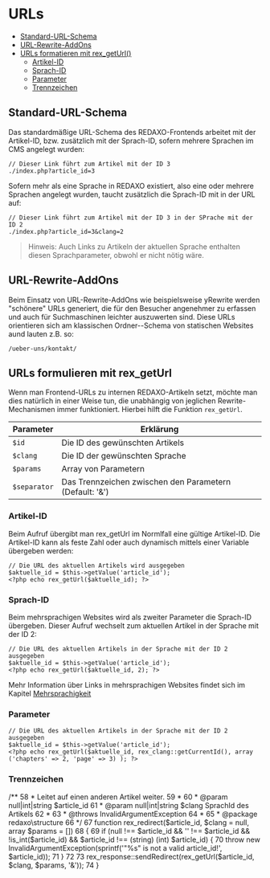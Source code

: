 # URLs

- [Standard-URL-Schema](#standard-url-schema)
- [URL-Rewrite-AddOns](#standard-url-schema)
- [URLs formatieren mit rex_getUrl()](#standard-url-schema)
    - [Artikel-ID](#standard-url-schema)
    - [Sprach-ID](#standard-url-schema)
    - [Parameter](#standard-url-schema)
    - [Trennzeichen](#standard-url-schema)

<a name="standard-url-schema"></a>
## Standard-URL-Schema

Das standardmäßige URL-Schema des REDAXO-Frontends arbeitet mit der Artikel-ID, bzw. zusätzlich mit der Sprach-ID, sofern mehrere Sprachen im CMS angelegt wurden:
```
// Dieser Link führt zum Artikel mit der ID 3
./index.php?article_id=3
```

Sofern mehr als eine Sprache in REDAXO existiert, also eine oder mehrere Sprachen angelegt wurden, taucht zusätzlich die Sprach-ID mit in der URL auf:
```
// Dieser Link führt zum Artikel mit der ID 3 in der SPrache mit der ID 2
./index.php?article_id=3&clang=2
```

> Hinweis: Auch Links zu Artikeln der aktuellen Sprache enthalten diesen Sprachparameter, obwohl er nicht nötig wäre.

<a name="url-rewrite-addons"></a>
## URL-Rewrite-AddOns

Beim Einsatz von URL-Rewrite-AddOns wie beispielsweise yRewrite werden "schönere" URLs generiert, die für den Besucher angenehmer zu erfassen und auch für Suchmaschinen leichter auszuwerten sind. Diese URLs orientieren sich am klassischen Ordner--Schema von statischen Websites aund lauten z.B. so:
```
/ueber-uns/kontakt/
```

<a name="rex-get-url"></a>
## URLs formulieren mit rex_getUrl

Wenn man Frontend-URLs zu internen REDAXO-Artikeln setzt, möchte man dies natürlich in einer Weise tun, die unabhängig von jeglichen Rewrite-Mechanismen immer funktioniert. Hierbei hilft die Funktion `rex_getUrl`.

Parameter | Erklärung
------------- | ------------- 
`$id` | Die ID des gewünschten Artikels
`$clang` | Die ID der gewünschten Sprache
`$params` | Array von Parametern
`$separator` | Das Trennzeichen zwischen den Parametern (Default: '&amp;')

<a name="artikel-id"></a>
### Artikel-ID

Beim Aufruf übergibt man rex_getUrl im Normlfall eine gültige Artikel-ID. Die Artikel-ID kann als feste Zahl oder auch dynamisch mittels einer Variable übergeben werden:
```
// Die URL des aktuellen Artikels wird ausgegeben
$aktuelle_id = $this->getValue('article_id');
<?php echo rex_getUrl($aktuelle_id); ?>
```

<a name="sprach-id"></a>
### Sprach-ID

Beim mehrsprachigen Websites wird als zweiter Parameter die Sprach-ID übergeben. Dieser Aufruf wechselt zum aktuellen Artikel in der Sprache mit der ID 2:
```
// Die URL des aktuellen Artikels in der Sprache mit der ID 2 ausgegeben
$aktuelle_id = $this->getValue('article_id');
<?php echo rex_getUrl($aktuelle_id, 2); ?>
```

Mehr Information über Links in mehrsprachigen Websites findet sich im Kapitel [Mehrsprachigkeit](/{{path}}/{{version}}/mehrsprachigkeit)

<a name="parameter"></a>
### Parameter

```
// Die URL des aktuellen Artikels in der Sprache mit der ID 2 ausgegeben
$aktuelle_id = $this->getValue('article_id');
<?php echo rex_getUrl($aktuelle_id, rex_clang::getCurrentId(), array ('chapters' => 2, 'page' => 3) ); ?>
```


<a name="trennzeichen"></a>
### Trennzeichen



/**
58  * Leitet auf einen anderen Artikel weiter.
59  *
60  * @param null|int|string $article_id
61  * @param null|int|string $clang      SprachId des Artikels
62  *
63  * @throws InvalidArgumentException
64  *
65  * @package redaxo\structure
66  */
67 function rex_redirect($article_id, $clang = null, array $params = [])
68 {
69     if (null !== $article_id && '' !== $article_id && !is_int($article_id) && $article_id !== (string) (int) $article_id) {
70         throw new InvalidArgumentException(sprintf('"%s" is not a valid article_id!', $article_id));
71     }
72 
73     rex_response::sendRedirect(rex_getUrl($article_id, $clang, $params, '&'));
74 }

